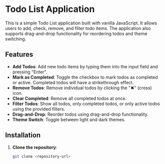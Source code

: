 # Todo List Application

This is a simple Todo List application built with vanilla JavaScript. It allows users to add, check, remove, and filter todo items. The application also supports drag-and-drop functionality for reordering todos and theme switching.

## Features

- **Add Todos**: Add new todo items by typing them into the input field and pressing "Enter".
- **Mark as Completed**: Toggle the checkbox to mark todos as completed or active. Completed todos will have a strikethrough effect.
- **Remove Todos**: Remove individual todos by clicking the "✖" (cross) icon.
- **Clear Completed**: Remove all completed todos at once.
- **Filter Todos**: Show all todos, only completed todos, or only active todos using the provided filters.
- **Drag-and-Drop**: Reorder todos using drag-and-drop functionality.
- **Theme Switch**: Toggle between light and dark themes.

## Installation

1. **Clone the repository**:

   ```bash
   git clone <repository-url>
   ```

